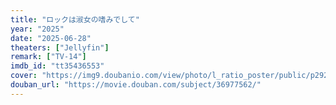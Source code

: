 ```yaml
---
title: "ロックは淑女の嗜みでして"
year: "2025"
date: "2025-06-28"
theaters: ["Jellyfin"]
remark: ["TV-14"]
imdb_id: "tt35436553"
cover: "https://img9.doubanio.com/view/photo/l_ratio_poster/public/p2920037445.jpg"
douban_url: "https://movie.douban.com/subject/36977562/"
---
```

